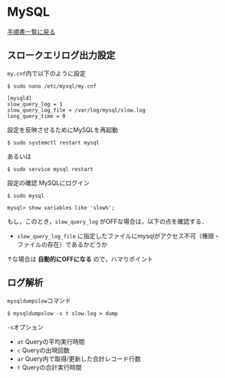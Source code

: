 # MySQL

[手順書一覧に戻る](./README.md)

## スロークエリログ出力設定
`my.cnf`内で以下のように設定
```
$ sudo nano /etc/mysql/my.cnf

[mysqld]
slow_query_log = 1
slow_query_log_file = /var/log/mysql/slow.log
long_query_time = 0
```

設定を反映させるためにMySQLを再起動
```
$ sudo systemctl restart mysql
```
あるいは
```
$ sudo service mysql restart
```

設定の確認
MySQLにログイン
```
$ sudo mysql

mysql> show variables like 'slow%';
```

もし，このとき，`slow_query_log` がOFFな場合は，以下の点を確認する．
- `slow_query_log_file` に指定したファイルにmysqlがアクセス不可（権限・ファイルの存在）であるかどうか

↑な場合は **自動的にOFFになる** ので，ハマりポイント

## ログ解析
`mysqldumpslow`コマンド
```
$ mysqldumpslow -s t slow.log > dump
```
`-s`オプション
- `at` Queryの平均実行時間
- `c`  Queryの出現回数
- `ar` Query内で取得/更新した合計レコード行数
- `t`  Queryの合計実行時間